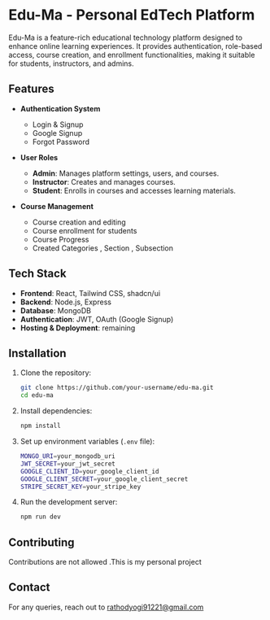 # Edu-Ma - Personal EdTech Platform

Edu-Ma is a feature-rich educational technology platform designed to enhance online learning experiences. It provides authentication, role-based access, course creation, and enrollment functionalities, making it suitable for students, instructors, and admins.

## Features

- **Authentication System**
  - Login & Signup
  - Google Signup
  - Forgot Password

- **User Roles**
  - **Admin**: Manages platform settings, users, and courses.
  - **Instructor**: Creates and manages courses.
  - **Student**: Enrolls in courses and accesses learning materials.

- **Course Management**
  - Course creation and editing
  - Course enrollment for students
  - Course Progress
  - Created Categories , Section , Subsection

## Tech Stack

- **Frontend**: React, Tailwind CSS, shadcn/ui
- **Backend**: Node.js, Express
- **Database**: MongoDB
- **Authentication**: JWT, OAuth (Google Signup)
- **Hosting & Deployment**: remaining

## Installation

1. Clone the repository:
   ```sh
   git clone https://github.com/your-username/edu-ma.git
   cd edu-ma
   ```
2. Install dependencies:
   ```sh
   npm install
   ```
3. Set up environment variables (`.env` file):
   ```sh
   MONGO_URI=your_mongodb_uri
   JWT_SECRET=your_jwt_secret
   GOOGLE_CLIENT_ID=your_google_client_id
   GOOGLE_CLIENT_SECRET=your_google_client_secret
   STRIPE_SECRET_KEY=your_stripe_key
   ```
4. Run the development server:
   ```sh
   npm run dev
   ```

## Contributing

Contributions are not allowed .This is my personal project

## Contact

For any queries, reach out to rathodyogi91221@gmail.com
